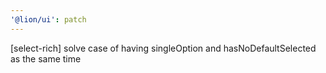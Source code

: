 ```yaml
---
'@lion/ui': patch
---
```


[select-rich] solve case of having singleOption and hasNoDefaultSelected as the same time
